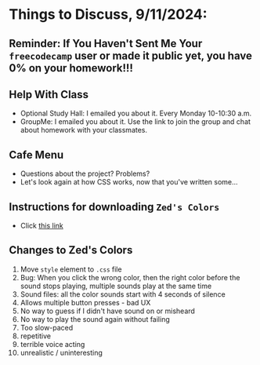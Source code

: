 # Things to Discuss, 9/11/2024:

## Reminder: If You Haven't Sent Me Your `freecodecamp` user or made it public yet, you have 0% on your homework!!!

## Help With Class
* Optional Study Hall: I emailed you about it. Every Monday 10-10:30 a.m.
* GroupMe: I emailed you about it. Use the link to join the group and chat about homework with your classmates.

## Cafe Menu
* Questions about the project? Problems?
* Let's look again at how CSS works, now that you've written some...

## Instructions for downloading `Zed's Colors`
* Click [this link](/zed_offline.zip)

## Changes to Zed's Colors
1. Move `style` element to `.css` file
1. Bug: When you click the wrong color, then the right color before the sound stops playing, multiple sounds play at the same time
1. Sound files: all the color sounds start with 4 seconds of silence
1. Allows multiple button presses - bad UX
1. No way to guess if I didn't have sound on or misheard
1. No way to play the sound again without failing
1. Too slow-paced
1. repetitive
1. terrible voice acting
1. unrealistic / uninteresting
